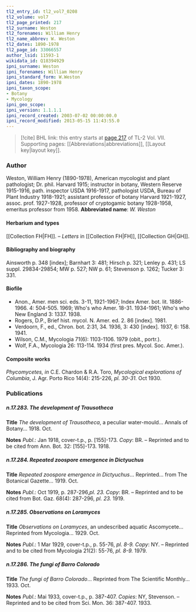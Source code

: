```yaml
---
tl2_entry_id: tl2_vol7_0208
tl2_volume: vol7
tl2_page_printed: 217
tl2_surname: Weston
tl2_forenames: William Henry
tl2_name_abbrev: W. Weston
tl2_dates: 1890-1978
tl2_page_id: 33066557
author_lsid: 11593-1
wikidata_id: Q18394929
ipni_surname: Weston
ipni_forenames: William Henry
ipni_standard_form: W.Weston
ipni_dates: 1890-1978
ipni_taxon_scope: 
- Botany
- Mycology
ipni_geo_scope: 
ipni_version: 1.1.1.1
ipni_record_created: 2003-07-02 00:00:00.0
ipni_record_modified: 2013-05-15 11:43:55.0
---
```



> [!cite] BHL link: this entry starts at [page 217](https://www.biodiversitylibrary.org/page/33066557) of TL-2 Vol. VII.
> Supporting pages: [[Abbreviations|abbreviations]], [[Layout key|layout key]].

### Author

Weston, William Henry (1890-1978), American mycologist and plant pathologist; Dr. phil. Harvard 1915; instructor in botany, Western Reserve 1915-1916, path. inspector USDA 1916-1917, pathologist USDA, Bureau of Plant Industry 1918-1921; assistant professor of botany Harvard 1921-1927, assoc. prof. 1927-1928, professor of cryptogamic botany 1928-1958, emeritus professor from 1958. 
**Abbreviated name**: *W. Weston*

#### Herbarium and types

[[Collection FH|FH]]. – *Letters* in [[Collection FH|FH]], [[Collection GH|GH]].

#### Bibliography and biography

Ainsworth p. 348 \[index\]; Barnhart 3: 481; Hirsch p. 321; Lenley p. 431; LS suppl. 29834-29854; MW p. 527; NW p. 61; Stevenson p. 1262; Tucker 3: 331.

#### Biofile

- Anon., Amer. men sci. eds. 3-11, 1921-1967; Index Amer. bot. lit. 1886-1966. 4: 504-505. 1969; Who's who Amer. 18-31. 1934-1961; Who's who New England 3: 1337. 1938.
- Rogers, D.P., Brief hist. mycol. N. Amer. ed. 2. 86 \[index\]. 1981.
- Verdoorn, F., ed., Chron. bot. 2:31, 34. 1936, 3: 430 \[index\]. 1937, 6: 158. 1941.
- Wilson, C.M., Mycologia 71(6): 1103-1106. 1979 (obit., portr.).
- Wolf, F.A., Mycologia 26: 113-114. 1934 (first pres. Mycol. Soc. Amer.).

#### Composite works

*Phycomycetes, in* C.E. Chardon & R.A. Toro, *Mycological explorations of Columbia*, J. Agr. Porto Rico 14(4): 215-226, *pl. 30-31.* Oct 1930.

### Publications

##### n.17.283. The development of Trausotheca

**Title**
*The development of Trausotheca*, a peculiar water-mould... Annals of Botany... 1918. Oct.

**Notes**
*Publ*.: Jan 1918, cover-t.p., p. \[155\]-173. *Copy*: BR. – Reprinted and to be cited from Ann. Bot. 32: \[155\]-173. 1918.

##### n.17.284. Repeated zoospore emergence in Dictyuchus

**Title**
*Repeated zoospore emergence in Dictyuchus*... Reprinted... from The Botanical Gazette... 1919. Oct.

**Notes**
*Publ*.: Oct 1919, p. 287-296,*pl. 23. Copy*: BR. – Reprinted and to be cited from Bot. Gaz. 68(4): 287-296, *pl. 23.* 1919.

##### n.17.285. Observations on Loramyces

**Title**
*Observations on Loramyces*, an undescribed aquatic Ascomycete... Reprinted from Mycologia... 1929. Oct.

**Notes**
*Publ*.: 1 Mar 1929, cover-t.p., p. 55-76, *pl. 8-9. Copy*: NY. – Reprinted and to be cited from Mycologia 21(2): 55-76, *pl. 8-9.* 1979.

##### n.17.286. The fungi of Barro Colorado

**Title**
*The fungi of Barro Colorado*... Reprinted from The Scientific Monthly... 1933. Oct.

**Notes**
*Publ*.: Mai 1933, cover-t.p., p. 387-407. *Copies*: NY, Stevenson. – Reprinted and to be cited from Sci. Mon. 36: 387-407. 1933.

